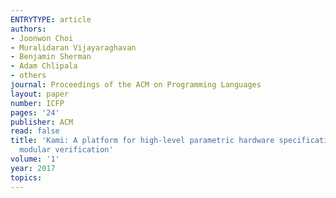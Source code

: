 ```yaml
---
ENTRYTYPE: article
authors:
- Joonwon Choi
- Muralidaran Vijayaraghavan
- Benjamin Sherman
- Adam Chlipala
- others
journal: Proceedings of the ACM on Programming Languages
layout: paper
number: ICFP
pages: '24'
publisher: ACM
read: false
title: 'Kami: A platform for high-level parametric hardware specification and its
  modular verification'
volume: '1'
year: 2017
topics:
---
```

